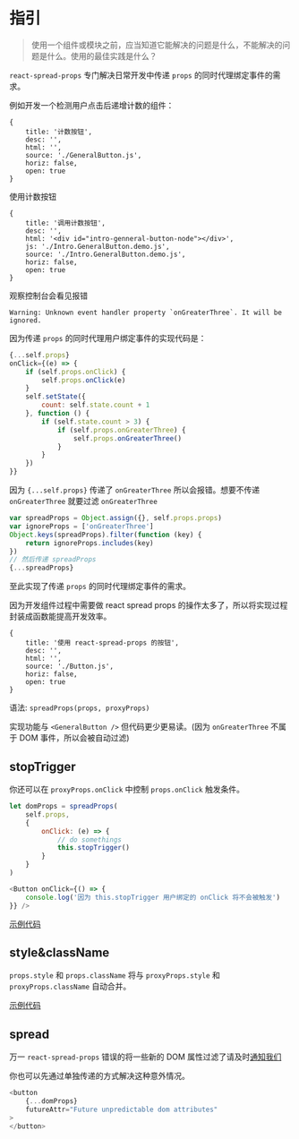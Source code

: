 # 指引

> 使用一个组件或模块之前，应当知道它能解决的问题是什么，不能解决的问题是什么。使用的最佳实践是什么？

`react-spread-props` 专门解决日常开发中传递 `props` 的同时代理绑定事件的需求。

例如开发一个检测用户点击后递增计数的组件：

````code
{
    title: '计数按钮',
    desc: '',
    html: '',
    source: './GeneralButton.js',
    horiz: false,
    open: true
}
````

使用计数按钮

````code
{
    title: '调用计数按钮',
    desc: '',
    html: '<div id="intro-genneral-button-node"></div>',
    js: './Intro.GeneralButton.demo.js',
    source: './Intro.GeneralButton.demo.js',
    horiz: false,
    open: true
}
````

观察控制台会看见报错

```shell
Warning: Unknown event handler property `onGreaterThree`. It will be ignored.
```

因为传递 `props` 的同时代理用户绑定事件的实现代码是：

```js
{...self.props}
onClick={(e) => {
    if (self.props.onClick) {
        self.props.onClick(e)
    }
    self.setState({
        count: self.state.count + 1
    }, function () {
        if (self.state.count > 3) {
            if (self.props.onGreaterThree) {
                self.props.onGreaterThree()
            }
        }
    })
}}
```

因为 `{...self.props}` 传递了 `onGreaterThree` 所以会报错。想要不传递 `onGreaterThree` 就要过滤 `onGreaterThree`

```js
var spreadProps = Object.assign({}, self.props.props)
var ignoreProps = ['onGreaterThree']
Object.keys(spreadProps).filter(function (key) {
    return ignoreProps.includes(key)
})
// 然后传递 spreadProps
{...spreadProps}
```

至此实现了传递 `props` 的同时代理绑定事件的需求。

因为开发组件过程中需要做 react spread props 的操作太多了，所以将实现过程封装成函数能提高开发效率。

````code
{
    title: '使用 react-spread-props 的按钮',
    desc: '',
    html: '',
    source: './Button.js',
    horiz: false,
    open: true
}
````

语法: `spreadProps(props, proxyProps)`

实现功能与 `<GeneralButton />` 但代码更少更易读。(因为 `onGreaterThree` 不属于 DOM 事件，所以会被自动过滤)

## stopTrigger

你还可以在 `proxyProps.onClick` 中控制 `props.onClick` 触发条件。

```js
let domProps = spreadProps(
    self.props,
    {
        onClick: (e) => {
            // do somethings
            this.stopTrigger()
        }
    }
)
```

```js
<Button onClick={() => {
    console.log('因为 this.stopTrigger 用户绑定的 onClick 将不会被触发')
}} />
```

[示例代码](./README.md#stopTrigger)

## style&className

`props.style` 和 `props.className` 将与 `proxyProps.style` 和 `proxyProps.className` 自动合并。

[示例代码](./README.md#style&className)


## spread

万一 `react-spread-props` 错误的将一些新的 DOM 属性过滤了请及时[通知我们](https://github.com/onface/react-spread-props/issues/new)

你也可以先通过单独传递的方式解决这种意外情况。

```js
<button
    {...domProps}
    futureAttr="Future unpredictable dom attributes"
>
</button>
```
